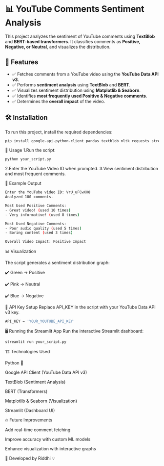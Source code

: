 # 📊 YouTube Comments Sentiment Analysis

This project analyzes the sentiment of YouTube comments using **TextBlob** and **BERT-based transformers**. It classifies comments as **Positive, Negative, or Neutral**, and visualizes the distribution.

## 🚀 Features
- ✅ Fetches comments from a YouTube video using the **YouTube Data API v3**.
- ✅ Performs **sentiment analysis** using **TextBlob** and **BERT**.
- ✅ Visualizes sentiment distribution using **Matplotlib & Seaborn**.
- ✅ Identifies **most frequently used Positive & Negative comments**.
- ✅ Determines the **overall impact** of the video.

## 🛠️ Installation

To run this project, install the required dependencies:

```bash
pip install google-api-python-client pandas textblob nltk requests streamlit pyngrok transformers
```
📝 Usage
1.Run the script:
``` bash
python your_script.py
```
2.Enter the YouTube Video ID when prompted.
3.View sentiment distribution and most frequent comments.

📌 Example Output
```bash
Enter the YouTube video ID: VrU_uFCwXX8
Analyzed 100 comments.

Most Used Positive Comments:
- Great video! (used 10 times)
- Very informative! (used 8 times)

Most Used Negative Comments:
- Poor audio quality (used 5 times)
- Boring content (used 3 times)

Overall Video Impact: Positive Impact
```
📊 Visualization

The script generates a sentiment distribution graph:

✔️ Green → Positive

✔️ Pink → Neutral

✔️ Blue → Negative

🔑 API Key Setup
Replace API_KEY in the script with your YouTube Data API v3 key.
```bash
API_KEY = 'YOUR_YOUTUBE_API_KEY'
```
🖥️ Running the Streamlit App
Run the interactive Streamlit dashboard:

```bash
streamlit run your_script.py
```
🏗️ Technologies Used

Python 🐍

Google API Client (YouTube Data API v3)

TextBlob (Sentiment Analysis)

BERT (Transformers)

Matplotlib & Seaborn (Visualization)

Streamlit (Dashboard UI)

🔥 Future Improvements

 Add real-time comment fetching
 
 Improve accuracy with custom ML models
 
 Enhance visualization with interactive graphs

🎯 Developed by Riddhi 💡
